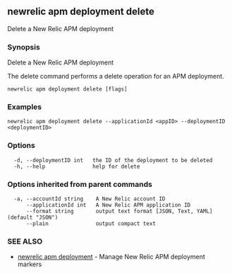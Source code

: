 ## newrelic apm deployment delete

Delete a New Relic APM deployment

### Synopsis

Delete a New Relic APM deployment

The delete command performs a delete operation for an APM deployment.


```
newrelic apm deployment delete [flags]
```

### Examples

```
newrelic apm deployment delete --applicationId <appID> --deploymentID <deploymentID>
```

### Options

```
  -d, --deploymentID int   the ID of the deployment to be deleted
  -h, --help               help for delete
```

### Options inherited from parent commands

```
  -a, --accountId string    A New Relic account ID
      --applicationId int   A New Relic APM application ID
      --format string       output text format [JSON, Text, YAML] (default "JSON")
      --plain               output compact text
```

### SEE ALSO

* [newrelic apm deployment](newrelic_apm_deployment.md)	 - Manage New Relic APM deployment markers

